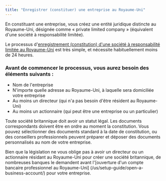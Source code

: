 ```yaml
---
title: "Enregistrer (constituer) une entreprise au Royaume-Uni"
---
```

En constituant une entreprise, vous créez une entité juridique distincte au Royaume-Uni, désignée comme « private limited company » (équivalent d'une société à responsabilité limitée).

Le processus d'[enregistrement (constitution) d'une société à responsabilité limitée au Royaume-Uni](https://www.gov.uk/register-a-company-online) est très simple, et nécessite habituellement moins de 24 heures.
 
### Avant de commencer le processus, vous aurez besoin des éléments suivants :

- Nom de l'entreprise
- N'importe quelle adresse au Royaume-Uni, à laquelle sera domiciliée votre entreprise
- Au moins un directeur (qui n'a pas besoin d'être résident au Royaume-Uni)
- Au moins un actionnaire (qui peut être une entreprise ou un particulier)
 
Toute société britannique doit avoir un statut légal. Les documents correspondants doivent être en ordre au moment la constitution. Vous pouvez sélectionner des documents standard à la date de constitution, ou des conseillers professionnels peuvent préparer et déposer des documents personnalisés au nom de votre entreprise.

Bien que la législation ne vous oblige pas à avoir un directeur ou un actionnaire résidant au Royaume-Uni pour créer une société britannique, de nombreuses banques le demandent avant l'[ouverture d'un compte bancaire professionnel au Royaume-Uni] (/us/setup-guide/open-a-business-account/) pour votre entreprise.

